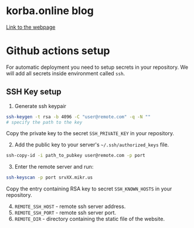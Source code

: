 # korba.online blog
[Link to the webpage](https://korba.online)

# Github actions setup
For automatic deployment you need to setup secrets in your repository. We will add all
secrets inside environment called `ssh`.
## SSH Key setup
1. Generate ssh keypair
```bash
ssh-keygen -t rsa -b 4096 -C "user@remote.com" -q -N ""
# specify the path to the key
```
Copy the private key to the secret `SSH_PRIVATE_KEY` in your repository.

2. Add the public key to your server's `~/.ssh/authorized_keys` file.
```bash
ssh-copy-id -i path_to_pubkey user@remote.com -p port
```

3. Enter the remote server and run:
```bash
ssh-keyscan -p port srvXX.mikr.us
```
Copy the entry containing RSA key to secret `SSH_KNOWN_HOSTS` in your repository.

4. `REMOTE_SSH_HOST` - remote ssh server address.
5. `REMOTE_SSH_PORT` - remote ssh server port.
6. `REMOTE_DIR` - directory containing the static file of the website.
